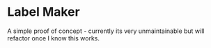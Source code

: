 # Label Maker

A simple proof of concept - currently its very unmaintainable but will refactor once I know this works. 